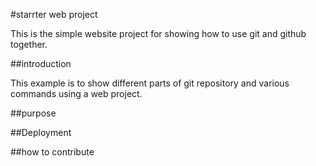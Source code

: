 #starrter web project

This is the simple website project for showing how to use git and github together.

##introduction

This example is to show different parts of git repository and various commands using a web project.

##purpose

##Deployment

##how to contribute
